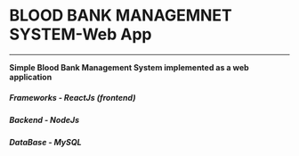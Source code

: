 # BLOOD BANK MANAGEMNET SYSTEM-Web App
<hr/>

**Simple Blood Bank Management System implemented as a web application**

##### **Frameworks - ReactJs (frontend)**
##### **Backend    - NodeJs**
##### **DataBase   - MySQL**
